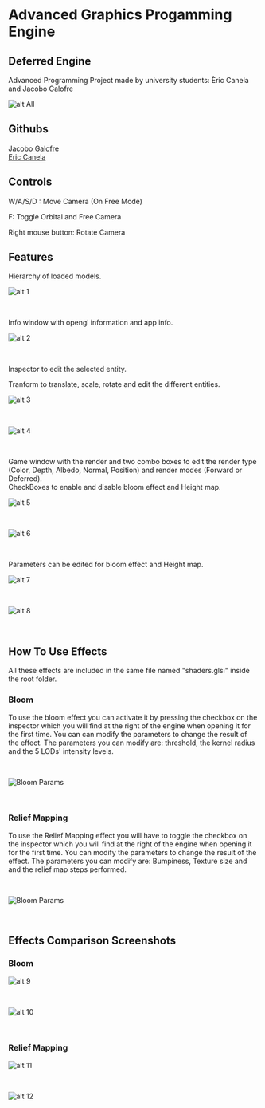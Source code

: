 <h1> Advanced Graphics Progamming Engine </h1>

<h2>Deferred Engine </h2>

<p>Advanced Programming Project made by university students: Èric Canela and Jacobo Galofre</p>

![alt All](https://github.com/sherzock/Advanced-Graphics-Progamming-Engine/blob/main/webImgs/All.PNG)<br>

<h2>Githubs</h2>

[Jacobo Galofre](https://github.com/sherzock)
<br>
[Eric Canela](https://github.com/knela96)

<h2>Controls</h2>

<p>W/A/S/D : Move Camera (On Free Mode)</p>
<p>F: Toggle Orbital and Free Camera</p>
<p>Right mouse button: Rotate Camera</p>

<h2>Features</h2>

<p>Hierarchy of loaded models.</p>

![alt 1](https://github.com/sherzock/Advanced-Graphics-Progamming-Engine/blob/main/webImgs/hierarchy.PNG)

<br>

<p>Info window with opengl information and app info.</p>

![alt 2](https://github.com/sherzock/Advanced-Graphics-Progamming-Engine/blob/main/webImgs/info.PNG)

<br>

<p>Inspector to edit the selected entity.</p>

<p>Tranform to translate, scale, rotate and edit the different entities.</p>

![alt 3](https://github.com/sherzock/Advanced-Graphics-Progamming-Engine/blob/main/webImgs/inspector1.PNG)

<br>

![alt 4](https://github.com/sherzock/Advanced-Graphics-Progamming-Engine/blob/main/webImgs/inspector2.PNG)

<br>

<p>Game window with the render and two combo boxes to edit the render type (Color, Depth, Albedo, Normal, Position) and render modes (Forward or Deferred).
<br>
CheckBoxes to enable and disable bloom effect and Height map.</p>

![alt 5](https://github.com/sherzock/Advanced-Graphics-Progamming-Engine/blob/main/webImgs/renderbox.PNG)

<br>

![alt 6](https://github.com/sherzock/Advanced-Graphics-Progamming-Engine/blob/main/webImgs/modes.PNG)

<br>

<p>Parameters can be edited for bloom effect and Height map.</p>

![alt 7](https://github.com/sherzock/Advanced-Graphics-Progamming-Engine/blob/main/webImgs/BloomParams.PNG)

<br>

![alt 8](https://github.com/sherzock/Advanced-Graphics-Progamming-Engine/blob/main/webImgs/bumpParams.PNG)

<br>

<h2>How To Use Effects</h2>

All these effects are included in the same file named "shaders.glsl" inside the root folder.

<h3>Bloom</h3>

To use the bloom effect you can activate it by pressing the checkbox on the inspector which you will find at the right of the engine when opening it for the first time.
You can can modify the parameters to change the result of the effect. The parameters you can modify are: threshold, the kernel radius and the 5 LODs' intensity levels.

<br>

![Bloom Params](https://github.com/sherzock/Advanced-Graphics-Progamming-Engine/blob/main/webImgs/BloomParams.PNG)

<br>

<h3>Relief Mapping</h3>

To use the Relief Mapping effect you will have to toggle the checkbox on the inspector which you will find at the right of the engine when opening it for the first time.
You can modify the parameters to change the result of the effect. The parameters you can modify are: Bumpiness, Texture size and and the relief map steps performed.

<br>

![Bloom Params](https://github.com/sherzock/Advanced-Graphics-Progamming-Engine/blob/main/webImgs/bumpParams.PNG)

<br>

<h2>Effects Comparison Screenshots</h2>

<h3>Bloom</h3>

![alt 9](https://github.com/sherzock/Advanced-Graphics-Progamming-Engine/blob/main/webImgs/BloomOff.PNG)

<br>

![alt 10](https://github.com/sherzock/Advanced-Graphics-Progamming-Engine/blob/main/webImgs/BloomOn.PNG)

<br>

<h3>Relief Mapping</h3>

![alt 11](https://github.com/sherzock/Advanced-Graphics-Progamming-Engine/blob/main/webImgs/bumpOff.PNG)

<br>

![alt 12](https://github.com/sherzock/Advanced-Graphics-Progamming-Engine/blob/main/webImgs/bumpOn.PNG)

<br>
